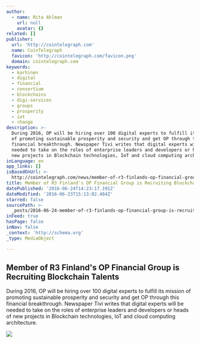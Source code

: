 ```yaml
---
author:
  - name: Rita Ahlman
    url: null
    avatar: {}
related: []
publisher:
  url: 'http://cointelegraph.com'
  name: CoinTelegraph
  favicon: 'http://cointelegraph.com/favicon.png'
  domain: cointelegraph.com
keywords:
  - karhinen
  - digital
  - financial
  - consortium
  - blockchains
  - digi-services
  - groups
  - prosperity
  - iot
  - change
description: >-
  During 2016, OP will be hiring over 100 digital experts to fulfill its mission
  of promoting sustainable prosperity and security and get OP through this
  financial breakthrough. Newspaper Tivi writes that digital experts will be
  needed to take on the roles of enterprise leaders and developers or heads of
  new projects in Blockchain technologies, IoT and cloud computing architecture.
inLanguage: en
app_links: []
isBasedOnUrl: >-
  http://cointelegraph.com/news/member-of-r3-finlands-op-financial-group-is-recruiting-blockchain-talents
title: Member of R3 Finland's OP Financial Group is Recruiting Blockchain Talents
datePublished: '2016-06-24T14:23:17.191Z'
dateModified: '2016-06-23T15:13:02.484Z'
starred: false
sourcePath: >-
  _posts/2016-06-24-member-of-r3-finlands-op-financial-group-is-recruiting-bloc.md
inFeed: true
hasPage: false
inNav: false
_context: 'http://schema.org'
_type: MediaObject

---
```

<article style=""><h1>Member of R3 Finland's OP Financial Group is Recruiting Blockchain Talents</h1><p>During 2016, OP will be hiring over 100 digital experts to fulfill its mission of promoting sustainable prosperity and security and get OP through this financial breakthrough. Newspaper Tivi writes that digital experts will be needed to take on the roles of enterprise leaders and developers or heads of new projects in Blockchain technologies, IoT and cloud computing architecture.</p><img src="http://cointelegraph.com/images/725_aHR0cDovL2NvaW50ZWxlZ3JhcGguY29tL3N0b3JhZ2UvdXBsb2Fkcy92aWV3LzlhZDA4OTYzODExNTlmZDk1MDcwZjhkODExZGRkNjBlLmpwZw==.jpg" /></article>